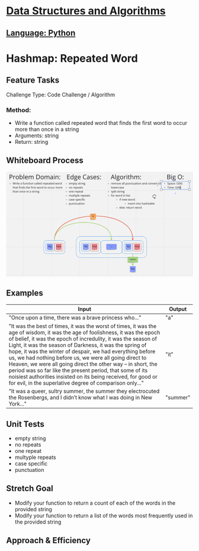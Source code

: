 # [Data Structures and Algorithms](https://alsosteve.github.io/data-structures-and-algorithms/)
## [Language: Python](https://alsosteve.github.io/data-structures-and-algorithms/python/)

# Hashmap: Repeated Word
## Feature Tasks
Challenge Type: Code Challenge / Algorithm

### Method:
- Write a function called repeated word that finds the first word to occur more than once in a string
- Arguments: string
- Return: string

## Whiteboard Process
![challenge31](31.png)

## Examples
| Input	| Output |
|---|---|
|	"Once upon a time, there was a brave princess who..."	| "a" |
|	"It was the best of times, it was the worst of times, it was the age of wisdom, it was the age of foolishness, it was the epoch of belief, it was the epoch of incredulity, it was the season of Light, it was the season of Darkness, it was the spring of hope, it was the winter of despair, we had everything before us, we had nothing before us, we were all going direct to Heaven, we were all going direct the other way – in short, the period was so far like the present period, that some of its noisiest authorities insisted on its being received, for good or for evil, in the superlative degree of comparison only..." |	"it" |
|	"It was a queer, sultry summer, the summer they electrocuted the Rosenbergs, and I didn’t know what I was doing in New York..."	| "summer" |

## Unit Tests
- empty string
- no repeats
- one repeat
- multyple repeats
- case specific
- punctuation

## Stretch Goal
- Modify your function to return a count of each of the words in the provided string
- Modify your function to return a list of the words most frequently used in the provided string

## Approach & Efficiency
